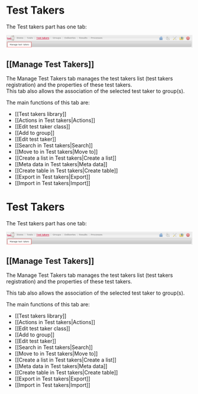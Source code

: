 <!--
created_at: '2011-03-11 15:48:20'
updated_at: '2013-03-13 13:40:27'
authors:
    - 'Jérôme Bogaerts'
contributors:
    - 'Franck Gismondi'
tags:
    - 'User Guide'
-->

Test Takers
===========

The Test takers part has one tab:

![](../resources/testtakers-tab.png)

[[Manage Test Takers]]
----------------------

The Manage Test Takers tab manages the test takers list (test takers registration) and the properties of these test takers.\
This tab also allows the association of the selected test taker to group(s).

The main functions of this tab are:

-   [[Test takers library]]
-   [[Actions in Test takers|Actions]]
-   [[Edit test taker class]]
-   [[Add to group]]
-   [[Edit test taker]]
-   [[Search in Test takers|Search]]
-   [[Move to in Test takers|Move to]]
-   [[Create a list in Test takers|Create a list]]
-   [[Meta data in Test takers|Meta data]]
-   [[Create table in Test takers|Create table]]
-   [[Export in Test takers|Export]]
-   [[Import in Test takers|Import]]

Test Takers
===========

The Test takers part has one tab:

![](../resources/testtakers-tab.png)

[[Manage Test Takers]]
----------------------

The Manage Test Takers tab manages the test takers list (test takers registration) and the properties of these test takers.<br/>

This tab also allows the association of the selected test taker to group(s).

The main functions of this tab are:

-   [[Test takers library]]
-   [[Actions in Test takers|Actions]]
-   [[Edit test taker class]]
-   [[Add to group]]
-   [[Edit test taker]]
-   [[Search in Test takers|Search]]
-   [[Move to in Test takers|Move to]]
-   [[Create a list in Test takers|Create a list]]
-   [[Meta data in Test takers|Meta data]]
-   [[Create table in Test takers|Create table]]
-   [[Export in Test takers|Export]]
-   [[Import in Test takers|Import]]


